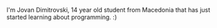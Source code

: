 I'm Jovan Dimitrovski, 14 year old student from Macedonia that has just started learning about programming. :)

